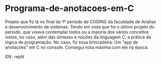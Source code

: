 # Programa-de-anotacoes-em-C

Projeto que fiz lá no final do 1º período de CODING da faculdade de Análise e desenvolvimento de sistemas. Tendo em vista que foi o último projeto do período, que visava contemplar todos ou a maioria dos vários conceitos vistos, no caso, além das sintaxes e noções da linguagem C, a prática da lógica de programação. No caso, fiz essa brincadeira: Um "app de anotações" em C no console. Consegui nota máxima com ele na época. 

IDE: replit
